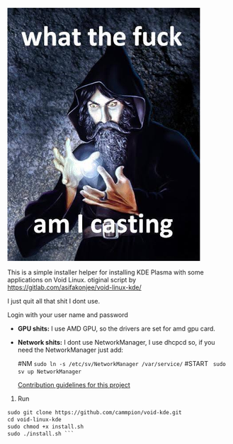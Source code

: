 ![Alt text](https://github.com/cammpion/void-kde/blob/main/void.jpg?raw=true)


This is a simple installer helper for installing KDE Plasma with some applications on Void Linux.
otiginal script by https://gitlab.com/asifakonjee/void-linux-kde/

I just quit all that shit I dont use.

Login with your user name and password


- **GPU shits:**
I use AMD GPU, so the drivers are set for amd gpu card.

- **Network shits:**
I dont use NetworkManager, I use dhcpcd
so, if you need the NetworkManager just add:


   #NM
   ```sudo ln -s /etc/sv/NetworkManager /var/service/```
   #START
  ``` sudo sv up NetworkManager```

  [Contribution guidelines for this project](docs/CONTRIBUTING.md)


1. Run 
  
```sudo xbps-install -y git micro
sudo git clone https://github.com/cammpion/void-kde.git
cd void-linux-kde
sudo chmod +x install.sh 
sudo ./install.sh ```

